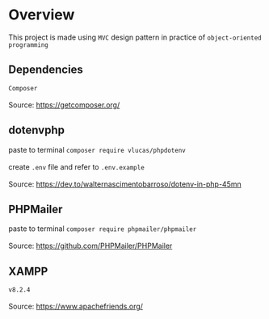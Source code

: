 # Overview
This project is made using `MVC` design pattern in practice of `object-oriented programming`
## Dependencies
`Composer` <br /><br />
Source: https://getcomposer.org/
## dotenvphp
paste to terminal
`composer require vlucas/phpdotenv`<br /><br />
create `.env` file and refer to `.env.example`<br /><br />
Source: https://dev.to/walternascimentobarroso/dotenv-in-php-45mn
## PHPMailer
paste to terminal
`composer require phpmailer/phpmailer`<br /><br />
Source: https://github.com/PHPMailer/PHPMailer
## XAMPP
`v8.2.4` <br /><br />
Source: https://www.apachefriends.org/


